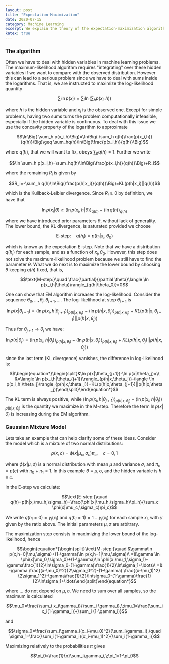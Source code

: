 ```yaml
---
layout: post
title: "Expectation-Maximization"
date: 2020-07-15
category: Machine Learning
excerpt: We explain the theory of the expectation-maximization algorithm.
katex: true
---
```


### The algorithm

Often we have to deal with hidden variables in machine learning problems. The maximum-likelihood algorithm requires "integrating" over these hidden variables if we want to compare with the observed distribution. However this can lead to a serious problem since we have to deal with sums inside the logarithms. That is, we are instructed to maximize the log-likelihood quantity

$$\sum_i\ln p(x_i)=\sum_i\ln\Big( \sum_h p(x_i,h)\Big)$$

where $h$ is the hidden variable and $x_i$ is the observed one. Except for simple problems, having two sums turns the problem computationally infeasible, especially if the hidden variable is continuous. To deal with this issue we use the concavity property of the logarithm to approximate

$$\ln\Big( \sum_h p(x_i,h)\Big)=\ln\Big( \sum_h q(h)\frac{p(x_i,h)}{q(h)}\Big)\geq \sum_hq(h)\ln\Big(\frac{p(x_i,h)}{q(h)}\Big)$$

where $q(h)$, that we will want to fix, obeys $\sum_h q(h)=1$. Further we write

$$\ln \sum_h p(x_i,h)=\sum_hq(h)\ln\Big(\frac{p(x_i,h)}{q(h)}\Big)+R_i$$

where the remaining $R_i$ is given by

$$R_i=-\sum_h q(h)\ln\Big(\frac{p(h|x_i)}{q(h)}\Big)=KL(p(h|x_i)||q(h))$$

which is the Kullback-Leibler divergence. Since $R_i\geq 0$ by definition, we have that

$$\ln p(x_i|\theta)\geq \langle \ln p(x_i,h|\theta)\rangle_{q(h)}-\langle \ln q(h)\rangle_{q(h)}$$

where we have introduced prior parameters $\theta$, without lack of generality. The lower bound, the KL divergence, is saturated provided we choose 

$$\text{E-step:}\quad q(h_i)=p(h_i|x_i,\theta_0)$$

which is known as the expectation E-step. Note that we have a distribution $q(h_i)$ for each sample, and as a function of $x_i,\theta_0$. However, this step does not solve the maximum-likelihood problem because we still have to find the parameter $\theta$. What we do next is to maximize the lower bound by choosing $\theta$ keeping $q(h)$ fixed, that is,

$$\text{M-step:}\quad \frac{\partial}{\partial \theta}\langle \ln p(x_i,h|\theta)\rangle_{q(h|\theta_0)}=0$$

One can show that EM algorithm increases the log-likelihood. Consider the sequence $\theta_0,\ldots,\theta_j,\theta_{j+1},\ldots$. The log-likelihood at step $\theta_{j+1}$ is

$$\ln p(x|\theta_{j+1})=\langle \ln p(x_i,h|\theta_{j+1})\rangle_{p(h|x,\theta_j)}-\langle \ln p(h|x,\theta_j)\rangle_{p(h|x,\theta_j)}+KL(p(h|x,\theta_{j+1})||p(h|x,\theta_j))$$

Thus for $\theta_{j+1}\rightarrow \theta_j$ we have:

$$\ln p(x|\theta_j)=\langle \ln p(x_i,h|\theta_j)\rangle_{p(h|x,\theta_j)}-\langle \ln p(h|x,\theta_j)\rangle_{p(h|x,\theta_j)}+KL(p(h|x,\theta_j)||p(h|x,\theta_j))$$

since the last term (KL divergence) vanishes, the difference in log-likelihood is:

$$\begin{equation*}\begin{split}&\ln p(x|\theta_{j+1})-\ln p(x|\theta_j)=\\
&=\langle \ln p(x_i,h|\theta_{j+1})\rangle_{p(h|x,\theta_j)}-\langle \ln p(x_i,h|\theta_j)\rangle_{p(h|x,\theta_j)}+KL(p(h|x,\theta_{j+1})||p(h|x,\theta_j))\end{split}\end{equation*}$$

The KL term is always positive, while $\langle \ln p(x_i,h|\theta_{j+1})\rangle_{p(h|x,\theta_j)}-\langle \ln p(x_i,h|\theta_j)\rangle_{p(h|x,\theta_j)}$ is the quantity we maximize in the M-step. Therefore the term $\ln p(x|\theta)$ is increasing during the EM algorithm.
### Gaussian Mixture Model

Lets take an example that can help clarify some of these ideas. Consider the model which is a mixture of two normal distributions:

$$p(x,c)=\phi(x|\mu_c,\sigma_c)\pi_c,\quad c=0,1$$

where 
$\phi(x|\mu,\sigma)$
 is a normal distribution with mean $\mu$ and variance $\sigma$, and $\pi_c=p(c)$ with $\pi_0+\pi_1=1$. In this example $\theta\equiv \mu,\sigma$, and the hidden variable is $h\equiv c$. 

In the E-step we calculate:

$$\text{E-step:}\quad q(h)=p(h|x,\mu_h,\sigma_h)=\frac{\phi(x|\mu_h,\sigma_h)\pi_h}{\sum_c \phi(x|\mu_c,\sigma_c)\pi_c}$$

We write $q(h_i=0)=\gamma_i(x_i)$ and $q(h_i=1)=1-\gamma_i(x_i)$ for each sample $x_i$, with $\gamma$ given by the ratio above. The initial parameters $\mu,\sigma$ are arbitrary.

The maximization step consists in maximizing the lower bound of the log-likelihood, hence

$$\begin{equation*}\begin{split}\text{M-step:}\quad &\gamma\ln p(x,h=0|\mu,\sigma)+(1-\gamma)\ln p(x,h=1|\mu,\sigma)\\
=&\gamma \ln \phi(x|\mu_0,\sigma_0)+(1-\gamma)\ln \phi(x|\mu_1,\sigma_1)-\gamma\frac{1}{2}\ln\sigma_0-(1-\gamma)\frac{1}{2}\ln\sigma_1+\ldots\\
=& -\gamma \frac{(x-\mu_0)^2}{2\sigma_0^2}-(1-\gamma) \frac{(x-\mu_1)^2}{2\sigma_1^2}-\gamma\frac{1}{2}\ln\sigma_0-(1-\gamma)\frac{1}{2}\ln\sigma_1+\ldots\end{split}\end{equation*}$$

where $\ldots$ do not depend on $\mu,\sigma$. We need to sum over all samples, so the maximum is calculated

$$\mu_0=\frac{\sum_i x_i\gamma_i}{\sum_i \gamma_i},\;\mu_1=\frac{\sum_i x_i(1-\gamma_i)}{\sum_i (1-\gamma_i)}$$

and 

$$\sigma_0=\frac{\sum_i\gamma_i(x_i-\mu_0)^2}{\sum_i\gamma_i},\quad \sigma_1=\frac{\sum_i(1-\gamma_i)(x_i-\mu_1)^2}{\sum_i(1-\gamma_i)}$$

Maximizing relatively to the probabilities $\pi$ gives

$$\pi_0=\frac{1}{n}\sum_i\gamma_i,\;\pi_1=1-\pi_0$$